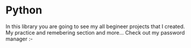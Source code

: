 # Python
In this library you are going to see my all begineer projects that I created.
My practice and remebering section and more...
Check out my password manager :-

